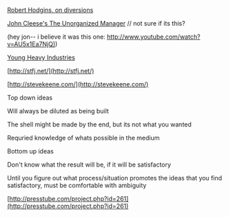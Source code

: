 
[Robert Hodgins, on diversions](http://vimeo.com/45526286)

[John Cleese's The Unorganized Manager](http://www.youtube.com/watch?v=4b2xwIW_jSg) // not sure if its this?

(hey jon-- i believe it was this one: [http://www.youtube.com/watch?v=AU5x1Ea7NjQ)](http://www.youtube.com/watch?v=AU5x1Ea7NjQ))

[Young Heavy Industries](http://www.yhchang.com) 

[http://stfj.net/](http://stfj.net/)

[http://stevekeene.com/](http://stevekeene.com/)

Top down ideas

  Will always be diluted as being built

  The shell might be made by the end, but its not what you wanted

  Requried knowledge of whats possible in the medium

Bottom up ideas

  Don't know what the result will be, if it will be satisfactory

  Until you figure out what process/situation promotes the ideas that you find satisfactory, must be comfortable with ambiguity

[http://presstube.com/project.php?id=261](http://presstube.com/project.php?id=261)
